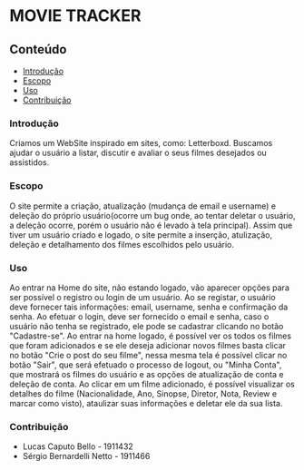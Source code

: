# MOVIE TRACKER

## Conteúdo

- [Introdução](#introdução)
- [Escopo](#escopo)
- [Uso](#uso)
- [Contribuição](#contribuição)

### Introdução

Criamos um WebSite inspirado em sites, como: Letterboxd. Buscamos ajudar o usuário a listar, discutir e avaliar o seus filmes desejados ou assistidos. 

### Escopo

O site permite a criação, atualização (mudança de email e username) e deleção do próprio usuário(ocorre um bug onde, ao tentar deletar o usuário, a deleção ocorre, porém o usuário não é levado à tela principal). Assim que tiver um usuário criado e logado, o site permite a inserção, atulização, deleção e detalhamento dos filmes escolhidos pelo usuário.

### Uso

Ao entrar na Home do site, não estando logado, vão aparecer opções para ser possível o registro ou login de um usuário. Ao se registar, o usuário deve fornecer tais informações: email, username, senha e confirmação da senha. Ao efetuar o login, deve ser fornecido o email e senha, caso o usuário não tenha se registrado, ele pode se cadastrar clicando no botão "Cadastre-se". Ao entrar na home logado, é possível ver os todos os filmes que foram adicionados e se ele deseja adicionar novos filmes basta clicar no botão "Crie o post do seu filme", nessa mesma tela é possível clicar no botão "Sair", que será efetuado o processo de logout, ou "Minha Conta", que mostrará os filmes do usuário e as opções de atualização de conta e deleção de conta. Ao clicar em um filme adicionado, é possível visualizar os detalhes do filme (Nacionalidade, Ano, Sinopse, Diretor, Nota, Review e marcar como visto), ataulizar suas informações e deletar ele da sua lista.

### Contribuição
- Lucas Caputo Bello - 1911432
- Sérgio Bernardelli Netto - 1911466
